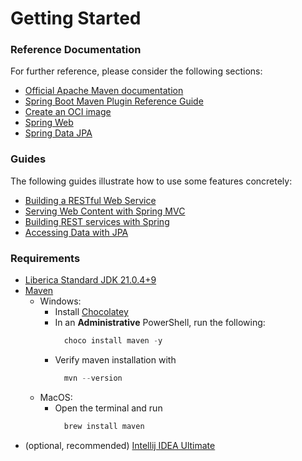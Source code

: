 # Getting Started

### Reference Documentation
For further reference, please consider the following sections:

* [Official Apache Maven documentation](https://maven.apache.org/guides/index.html)
* [Spring Boot Maven Plugin Reference Guide](https://docs.spring.io/spring-boot/3.3.3/maven-plugin)
* [Create an OCI image](https://docs.spring.io/spring-boot/3.3.3/maven-plugin/build-image.html)
* [Spring Web](https://docs.spring.io/spring-boot/docs/3.3.3/reference/htmlsingle/index.html#web)
* [Spring Data JPA](https://docs.spring.io/spring-boot/docs/3.3.3/reference/htmlsingle/index.html#data.sql.jpa-and-spring-data)

### Guides
The following guides illustrate how to use some features concretely:

* [Building a RESTful Web Service](https://spring.io/guides/gs/rest-service/)
* [Serving Web Content with Spring MVC](https://spring.io/guides/gs/serving-web-content/)
* [Building REST services with Spring](https://spring.io/guides/tutorials/rest/)
* [Accessing Data with JPA](https://spring.io/guides/gs/accessing-data-jpa/)

### Requirements
- [Liberica Standard JDK 21.0.4+9](https://bell-sw.com/pages/downloads/#jdk-21-lts)
- [Maven](https://maven.apache.org/index.html)
  - Windows:
    - Install [Chocolatey](https://chocolatey.org/install?_gl=1*2j99bk*_ga*MTI1Mzk5MzE5MC4xNzI1MDM1MTkz*_ga_0WDD29GGN2*MTcyNTAzNTE5My4xLjEuMTcyNTAzNTIwMS4wLjAuMA..)
    - In an **Administrative** PowerShell, run the following:
      ```PowerShell
        choco install maven -y
      ```
    - Verify maven installation with
      ```PowerShell
        mvn --version
      ```
  - MacOS:
    - Open the terminal and run
      ```bash
        brew install maven
      ```
- (optional, recommended) [Intellij IDEA Ultimate](https://www.jetbrains.com/community/education/#students/)
